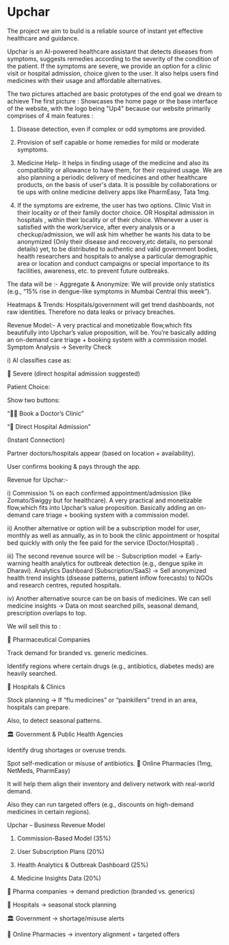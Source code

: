 # Upchar
The project we aim to build is a reliable source of instant yet effective healthcare and guidance.

Upchar is an AI-powered healthcare assistant that detects diseases from symptoms, suggests remedies according to the severity of the condition of the patient.
If the symptoms are severe, we provide an option for a clinic visit or hospital admission, choice given to the user. 
It also helps users find medicines with their usage and affordable alternatives. 

The two pictures attached are basic prototypes of the end goal we dream to achieve
The first picture : Showcases the home page or the base interface of the website, with the logo being "Up4" because our website primarily comprises of 4 main features :

1. Disease detection, even if complex or odd symptoms are provided.

2. Provision of self capable or home remedies for mild or moderate symptoms.

3. Medicine Help- It helps in finding usage of the medicine and also its compatibility or allowance to have them, for their required usage. We are also planning a periodic delivery of medicines and other healthcare products, on the basis of user's data. It is possible by collaborations or tie ups with online medicine delivery apps like PharmEasy, Tata 1mg.

4. If the symptoms are extreme, the user has two options.
   Clinic Visit in their locality or of their family doctor choice.
                                    OR
   Hospital admission in hospitals , within their locality or of their choice.
Whenever a user is satisfied with the work/service, after every analysis or a checkup/admission, we will ask him whether he wants his data to be anonymized (Only their disease and recovery,etc details, no personal details) yet, to be distributed to authentic and valid government bodies, health researchers and hospitals to analyse a particular demographic area or location and conduct campaigns or special importance to its facilities, awareness, etc. to prevent future outbreaks.

The data will be :-
Aggregate & Anonymize: We will provide only statistics (e.g., “15% rise in dengue-like symptoms in Mumbai Central this week”).

Heatmaps & Trends: Hospitals/government will get trend dashboards, not raw identities.
Therefore no data leaks or privacy breaches.


Revenue Model:- 
A very practical and monetizable flow,which fits beautifully into Upchar’s value proposition, will be. You’re basically adding an on-demand care triage + booking system with a commission model.
Symptom Analysis → Severity Check

i) AI classifies case as:

🔴 Severe (direct hospital admission suggested)

Patient Choice:

Show two buttons:

“👨‍⚕️ Book a Doctor’s Clinic”

“🏥 Direct Hospital Admission”

(Instant Connection)

Partner doctors/hospitals appear (based on location + availability).

User confirms booking & pays through the app.

Revenue for Upchar:-

i) Commission % on each confirmed appointment/admission (like Zomato/Swiggy but for healthcare).
 A very practical and monetizable flow,which fits into Upchar’s value proposition.
 Basically adding an on-demand care triage + booking system with a commission model.

ii) Another alternative or option will be a subscription model for user, monthly as well as annually, as in to book the clinic appointment or hospital bed quickly with only the fee paid for the service (Doctor/Hospital) .

iii) The second revenue source will be :-
 Subscription model → Early-warning health analytics for outbreak detection (e.g., dengue spike in Dharavi).
 Analytics Dashboard (Subscription/SaaS) → Sell anonymized health trend insights (disease patterns, patient inflow forecasts) to NGOs and research centres, reputed hospitals.

iv) Another alternative source can be on basis of medicines.
 We can sell medicine insights → Data on most searched pills, seasonal demand, prescription overlaps to top. 

 We will sell this to :

💊 Pharmaceutical Companies

 Track demand for branded vs. generic medicines.

 Identify regions where certain drugs (e.g., antibiotics, diabetes meds) are heavily searched.

🏥 Hospitals & Clinics

 Stock planning → If “flu medicines” or “painkillers” trend in an area, hospitals can prepare.

 Also, to detect seasonal patterns.

🏛️ Government & Public Health Agencies

 Identify drug shortages or overuse trends.

 Spot self-medication or misuse of antibiotics.
🛒 Online Pharmacies (1mg, NetMeds, PharmEasy)

 It will help them align their inventory and delivery network with real-world demand.

 Also they can run targeted offers (e.g., discounts on high-demand medicines in certain regions).

Upchar – Business Revenue Model

1. Commission-Based Model (35%)

2. User Subscription Plans (20%)

3. Health Analytics & Outbreak Dashboard (25%)

4. Medicine Insights Data (20%)

💊 Pharma companies → demand prediction (branded vs. generics)

🏥 Hospitals → seasonal stock planning

🏛️ Government → shortage/misuse alerts

🛒 Online Pharmacies → inventory alignment + targeted offers